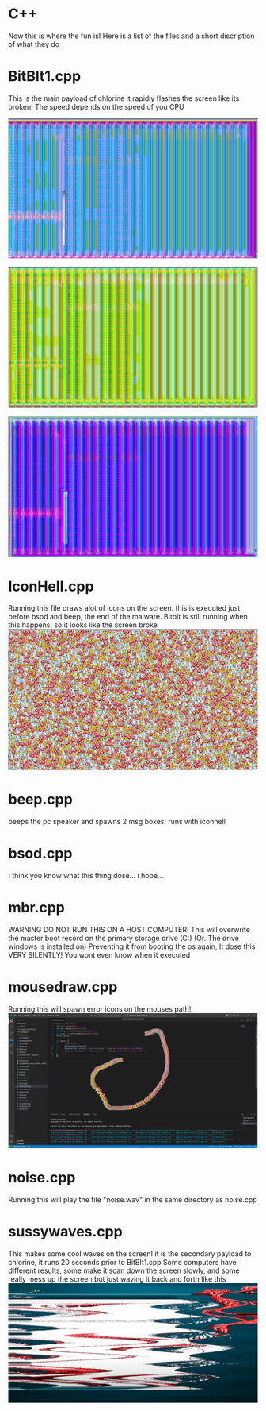 # C++

Now this is where the fun is!
Here is a list of the files and a short discription of what they do

# BitBlt1.cpp
This is the main payload of chlorine it rapidly flashes the screen like its broken! The speed depends on the speed of you CPU

![img](pics/bitblt1.png)

![img](pics/bitblt2.png)

![img](pics/bitblt3.png)

# IconHell.cpp 
Running this file draws alot of icons on the screen. this is executed just before bsod and beep, the end of the malware.
Bitblt is still running when this happens, so it looks like the screen broke
![img](pics/iconhell.png)


# beep.cpp
beeps the pc speaker and spawns 2 msg boxes. runs with iconhell

# bsod.cpp

I think you know what this thing dose...   i hope...

# mbr.cpp
WARNING DO NOT RUN THIS ON A HOST COMPUTER!
This will overwrite the master boot record on the primary storage drive (C:) (Or. The drive windows is installed on) Preventing it from booting the os again, It dose this VERY SILENTLY! You wont even know when it executed

# mousedraw.cpp 
Running this will spawn error icons on the mouses path!
![img](pics/mousedraw.png)

# noise.cpp
Running this will play the file "noise.wav" in the same directory as noise.cpp

# sussywaves.cpp
This makes some cool waves on the screen! it is the secondary payload to chlorine, it runs 20 seconds prior to BitBlt1.cpp
Some computers have different results, some make it scan down the screen slowly, and some really mess up the screen but just waving it back and forth
like this
![img](pics/sussywaves.exe.png)

